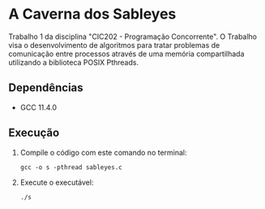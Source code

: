 # A Caverna dos Sableyes
Trabalho 1 da disciplina "CIC202 - Programação Concorrente". O Trabalho visa o desenvolvimento de algoritmos para tratar problemas de comunicação entre processos através de uma memória compartilhada utilizando a biblioteca POSIX Pthreads.

## Dependências
* GCC 11.4.0

## Execução
1. Compile o código com este comando no terminal:
   ```
   gcc -o s -pthread sableyes.c
   ```
2. Execute o executável:
   ```
   ./s
   ```
